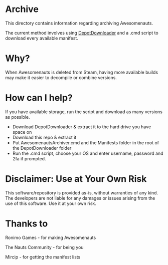 # Archive
This directory contains information regarding archiving Awesomenauts.

The current method involves using [DepotDownloader](https://github.com/SteamRE/DepotDownloader) and a .cmd script to download every available manifest. 

# Why?
When Awesomenauts is deleted from Steam, having more available builds may make it easier to decompile or combine versions.

# How can I help?
If you have available storage, run the script and download as many versions as possible. 

- Download DepotDownloader & extract it to the hard drive you have space on
- Download this repo & extract it
- Put AwesomenautsArchiver.cmd and the Manifests folder in the root of the DepotDownloader folder
- Run the .cmd script, choose your OS and enter username, password and 2fa if prompted.

# Disclaimer: Use at Your Own Risk
This software/repository is provided as-is, without warranties of any kind. The developers are not liable for any damages or issues arising from the use of this software. Use it at your own risk.

# Thanks to
Ronimo Games - for making Awesomenauts

The Nauts Community - for being you

Mircip - for getting the manifest lists
